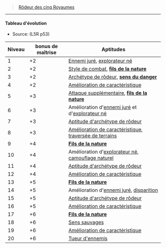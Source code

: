 ﻿---
!Generic
Id: l5r_ranger_hd.md#tableau-dévolution
ParentLink: l5r_ranger_hd.md#rôdeur-des-cinq-royaumes
Name: Tableau d'évolution
ParentName: Rôdeur des cinq Royaumes
NameLevel: 4
Source: (L5R p53)
Attributes: {}
---
> [Rôdeur des cinq Royaumes](hd_l5r_ranger.md)

---

#### Tableau d'évolution

- Source: (L5R p53)

|Niveau|bonus de maîtrise|Aptitudes|
|---|---|---|
|1|+2|[Ennemi juré](hd_ranger_ennemi_jure.md), [explorateur né](hd_ranger_explorateur_ne.md)|
|2|+2|[Style de combat](hd_ranger_style_de_combat.md), **[fils de la nature](hd_l5r_ranger_fils_de_la_nature.md)**|
|3|+2|[Archétype de rôdeur](hd_ranger_archetype_de_rodeur.md), **[sens du danger](hd_l5r_ranger_sens_du_danger.md)**|
|4|+2|[Amélioration de caractéristique](hd_ranger_amelioration_de_caracteristiques.md)|
|5|+3|[Attaque supplémentaire](hd_ranger_attaque_supplementaire.md), **[fils de la nature](hd_l5r_ranger_fils_de_la_nature.md)**|
|6|+3|Amélioration d'[ennemi juré](hd_ranger_ennemi_jure.md) et d'[explorateur né](hd_ranger_explorateur_ne.md)|
|7|+3|[Aptitude d'archétype de rôdeur](hd_ranger_archetype_de_rodeur.md)|
|8|+3|[Amélioration de caractéristique](hd_ranger_amelioration_de_caracteristiques.md), [traversée de terrains](#traversée-de-terrains)|
|9|+4|**[Fils de la nature](hd_l5r_ranger_fils_de_la_nature.md)**|
|10|+4|Amélioration d'[explorateur né](hd_ranger_explorateur_ne.md), [camouflage naturel](hd_ranger_camouflage_naturel.md)|
|11|+4|[Aptitude d'archétype de rôdeur](hd_ranger_archetype_de_rodeur.md)|
|12|+4|[Amélioration de caractéristique](hd_ranger_amelioration_de_caracteristiques.md)|
|13|+5|**[Fils de la nature](hd_l5r_ranger_fils_de_la_nature.md)**|
|14|+5|Amélioration d'[ennemi juré](hd_ranger_ennemi_jure.md), [disparition](hd_ranger_disparition.md)|
|15|+5|[Aptitude d'archétype de rôdeur](hd_ranger_archetype_de_rodeur.md)|
|16|+5|[Amélioration de caractéristique](hd_ranger_amelioration_de_caracteristiques.md)|
|17|+6|**[Fils de la nature](hd_l5r_ranger_fils_de_la_nature.md)**|
|18|+6|[Sens sauvages](hd_ranger_sens_sauvages.md)|
|19|+6|[Amélioration de caractéristique](hd_ranger_amelioration_de_caracteristiques.md)|
|20|+6|[Tueur d'ennemis](hd_ranger_tueur_dennemis.md)|

